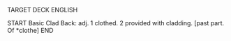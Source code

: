 TARGET DECK
ENGLISH

START
Basic
Clad
Back: adj. 1 clothed. 2 provided with cladding. [past part. Of *clothe]
END

